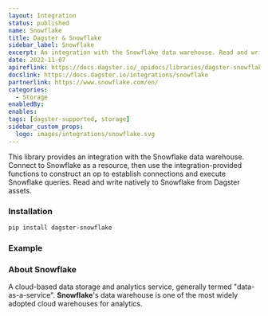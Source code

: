 ```yaml
---
layout: Integration
status: published
name: Snowflake
title: Dagster & Snowflake
sidebar_label: Snowflake
excerpt: An integration with the Snowflake data warehouse. Read and write natively to Snowflake from Software Defined Assets.
date: 2022-11-07
apireflink: https://docs.dagster.io/_apidocs/libraries/dagster-snowflake
docslink: https://docs.dagster.io/integrations/snowflake
partnerlink: https://www.snowflake.com/en/
categories:
  - Storage
enabledBy:
enables:
tags: [dagster-supported, storage]
sidebar_custom_props:
  logo: images/integrations/snowflake.svg
---
```


This library provides an integration with the Snowflake data warehouse. Connect to Snowflake as a resource, then use the integration-provided functions to construct an op to establish connections and execute Snowflake queries. Read and write natively to Snowflake from Dagster assets.

### Installation

```bash
pip install dagster-snowflake
```

### Example

<CodeExample filePath="integrations/snowflake.py" language="python" />

### About Snowflake

A cloud-based data storage and analytics service, generally termed "data-as-a-service". **Snowflake**'s data warehouse is one of the most widely adopted cloud warehouses for analytics.
